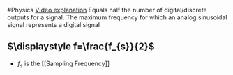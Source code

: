 #Physics 
[Video explanation](https://www.youtube.com/watch?v=IUaqeoMK5y4)
Equals half the number of digital/discrete outputs for a signal. The maximum frequency for which an analog sinusoidal signal represents a digital signal
## $\displaystyle f=\frac{f_{s}}{2}$
* $\displaystyle f_{s}$ is the [[Sampling Frequency]]